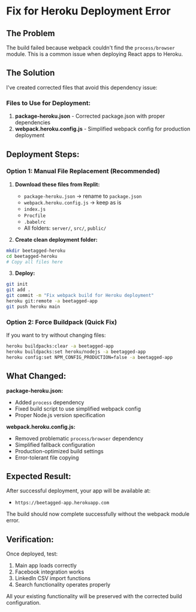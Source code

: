 # Fix for Heroku Deployment Error

## The Problem
The build failed because webpack couldn't find the `process/browser` module. This is a common issue when deploying React apps to Heroku.

## The Solution
I've created corrected files that avoid this dependency issue:

### Files to Use for Deployment:

1. **package-heroku.json** - Corrected package.json with proper dependencies
2. **webpack.heroku.config.js** - Simplified webpack config for production deployment

## Deployment Steps:

### Option 1: Manual File Replacement (Recommended)

1. **Download these files from Replit:**
   - `package-heroku.json` → rename to `package.json`
   - `webpack.heroku.config.js` → keep as is
   - `index.js`
   - `Procfile`
   - `.babelrc`
   - All folders: `server/`, `src/`, `public/`

2. **Create clean deployment folder:**
```bash
mkdir beetagged-heroku
cd beetagged-heroku
# Copy all files here
```

3. **Deploy:**
```bash
git init
git add .
git commit -m "Fix webpack build for Heroku deployment"
heroku git:remote -a beetagged-app
git push heroku main
```

### Option 2: Force Buildpack (Quick Fix)

If you want to try without changing files:
```bash
heroku buildpacks:clear -a beetagged-app
heroku buildpacks:set heroku/nodejs -a beetagged-app
heroku config:set NPM_CONFIG_PRODUCTION=false -a beetagged-app
```

## What Changed:

**package-heroku.json:**
- Added `process` dependency
- Fixed build script to use simplified webpack config
- Proper Node.js version specification

**webpack.heroku.config.js:**
- Removed problematic `process/browser` dependency
- Simplified fallback configuration
- Production-optimized build settings
- Error-tolerant file copying

## Expected Result:
After successful deployment, your app will be available at:
- `https://beetagged-app.herokuapp.com`

The build should now complete successfully without the webpack module error.

## Verification:
Once deployed, test:
1. Main app loads correctly
2. Facebook integration works
3. LinkedIn CSV import functions
4. Search functionality operates properly

All your existing functionality will be preserved with the corrected build configuration.
